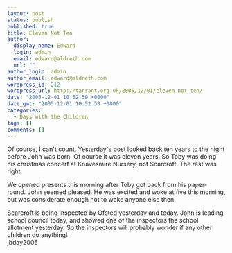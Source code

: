 ```yaml
---
layout: post
status: publish
published: true
title: Eleven Not Ten
author:
  display_name: Edward
  login: admin
  email: edward@aldreth.com
  url: ""
author_login: admin
author_email: edward@aldreth.com
wordpress_id: 212
wordpress_url: http://tarrant.org.uk/2005/12/01/eleven-not-ten/
date: "2005-12-01 10:52:50 +0000"
date_gmt: "2005-12-01 10:52:50 +0000"
categories:
  - Days with the Children
tags: []
comments: []
---
```


Of course, I can\'t count. Yesterday\'s [post][1] looked back ten years
to the night before John was born. Of course it was eleven years. So
Toby was doing his christmas concert at Knavesmire Nursery, not
Scarcroft. The rest was right.

We opened presents this morning after Toby got back from his
paper-round. John seemed pleased. He was excited and woke at five this
morning, but was considerate enough not to wake anyone else then.

Scarcroft is being inspected by Ofsted yesterday and today. John is
leading school council today, and showed one of the inspectors the
school allotment yesterday. So the inspectors will probably wonder if
any other children do anything!  
 <wpg2>jbday2005</wpg2>



[1]: https://tarrant.org.uk/2005/11/30/icing-bag-nozzles/

